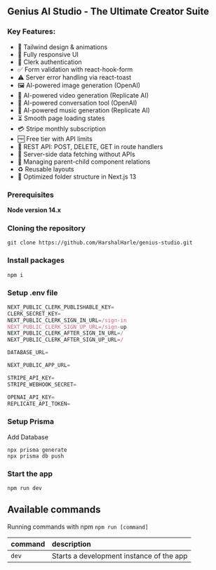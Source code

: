 ## Genius AI Studio - The Ultimate Creator Suite

### Key Features:

- 🎨 Tailwind design & animations  
- 📱 Fully responsive UI  
- 🔐 Clerk authentication  
- ✅ Form validation with react-hook-form  
- ⚠️ Server error handling via react-toast  
- 🖼️ AI-powered image generation (OpenAI)  
- 🎥 AI-powered video generation (Replicate AI)  
- 💬 AI-powered conversation tool (OpenAI)  
- 🎵 AI-powered music generation (Replicate AI)  
- ⏳ Smooth page loading states  
- 💳 Stripe monthly subscription  
- 🆓 Free tier with API limits  
- 🔄 REST API: POST, DELETE, GET in route handlers  
- 🚀 Server-side data fetching without APIs  
- 🔗 Managing parent-child component relations  
- ♻️ Reusable layouts  
- 📂 Optimized folder structure in Next.js 13  


### Prerequisites

**Node version 14.x**

### Cloning the repository

```shell
git clone https://github.com/HarshalHarle/genius-studio.git
```

### Install packages

```shell
npm i
```

### Setup .env file


```js
NEXT_PUBLIC_CLERK_PUBLISHABLE_KEY=
CLERK_SECRET_KEY=
NEXT_PUBLIC_CLERK_SIGN_IN_URL=/sign-in
NEXT_PUBLIC_CLERK_SIGN_UP_URL=/sign-up
NEXT_PUBLIC_CLERK_AFTER_SIGN_IN_URL=/
NEXT_PUBLIC_CLERK_AFTER_SIGN_UP_URL=/

DATABASE_URL=

NEXT_PUBLIC_APP_URL=

STRIPE_API_KEY=
STRIPE_WEBHOOK_SECRET=

OPENAI_API_KEY=
REPLICATE_API_TOKEN=
```

### Setup Prisma

Add Database

```shell
npx prisma generate
npx prisma db push
```

### Start the app

```shell
npm run dev
```

## Available commands

Running commands with npm `npm run [command]`

| command         | description                              |
| :-------------- | :--------------------------------------- |
| `dev`           | Starts a development instance of the app |
